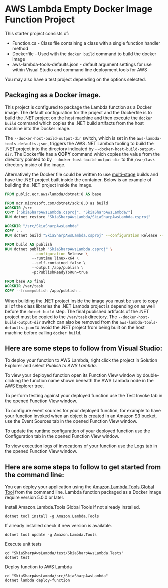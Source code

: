 # AWS Lambda Empty Docker Image Function Project

This starter project consists of:
* Function.cs - Class file containing a class with a single function handler method
* Dockerfile - Used with the `docker build` command to build the docker image
* aws-lambda-tools-defaults.json - default argument settings for use within Visual Studio and command line deployment tools for AWS

You may also have a test project depending on the options selected.

## Packaging as a Docker image.

This project is configured to package the Lambda function as a Docker image. The default configuration for the project and the Dockerfile is to build 
the .NET project on the host machine and then execute the `docker build` command which copies the .NET build artifacts from the host machine into 
the Docker image. 

The `--docker-host-build-output-dir` switch, which is set in the `aws-lambda-tools-defaults.json`, triggers the 
AWS .NET Lambda tooling to build the .NET project into the directory indicated by `--docker-host-build-output-dir`. The Dockerfile 
has a **COPY** command which copies the value from the directory pointed to by `--docker-host-build-output-dir` to the `/var/task` directory inside of the 
image.

Alternatively the Docker file could be written to use [multi-stage](https://docs.docker.com/develop/develop-images/multistage-build/) builds and 
have the .NET project built inside the container. Below is an example of building the .NET project inside the image.

```dockerfile
FROM public.ecr.aws/lambda/dotnet:8 AS base

FROM mcr.microsoft.com/dotnet/sdk:8.0 as build
WORKDIR /src
COPY ["SkiaSharpAwsLambda.csproj", "SkiaSharpAwsLambda/"]
RUN dotnet restore "SkiaSharpAwsLambda/SkiaSharpAwsLambda.csproj"

WORKDIR "/src/SkiaSharpAwsLambda"
COPY . .
RUN dotnet build "SkiaSharpAwsLambda.csproj" --configuration Release --output /app/build

FROM build AS publish
RUN dotnet publish "SkiaSharpAwsLambda.csproj" \
            --configuration Release \ 
            --runtime linux-x64 \
            --self-contained false \ 
            --output /app/publish \
            -p:PublishReadyToRun=true  

FROM base AS final
WORKDIR /var/task
COPY --from=publish /app/publish .
```

When building the .NET project inside the image you must be sure to copy all of the class libraries the .NET Lambda project is depending on 
as well before the `dotnet build` step. The final published artifacts of the .NET project must be copied to the `/var/task` directory. 
The `--docker-host-build-output-dir` switch can also be removed from the `aws-lambda-tools-defaults.json` to avoid the 
.NET project from being built on the host machine before calling `docker build`.



## Here are some steps to follow from Visual Studio:

To deploy your function to AWS Lambda, right click the project in Solution Explorer and select *Publish to AWS Lambda*.

To view your deployed function open its Function View window by double-clicking the function name shown beneath the AWS Lambda node in the AWS Explorer tree.

To perform testing against your deployed function use the Test Invoke tab in the opened Function View window.

To configure event sources for your deployed function, for example to have your function invoked when an object is created in an Amazon S3 bucket, use the Event Sources tab in the opened Function View window.

To update the runtime configuration of your deployed function use the Configuration tab in the opened Function View window.

To view execution logs of invocations of your function use the Logs tab in the opened Function View window.

## Here are some steps to follow to get started from the command line:

You can deploy your application using the [Amazon.Lambda.Tools Global Tool](https://github.com/aws/aws-extensions-for-dotnet-cli#aws-lambda-amazonlambdatools) from the command line. Lambda function packaged as a Docker image require version 5.0.0 or later.

Install Amazon.Lambda.Tools Global Tools if not already installed.
```
dotnet tool install -g Amazon.Lambda.Tools
```

If already installed check if new version is available.
```
dotnet tool update -g Amazon.Lambda.Tools
```

Execute unit tests
```
cd "SkiaSharpAwsLambda/test/SkiaSharpAwsLambda.Tests"
dotnet test
```

Deploy function to AWS Lambda
```
cd "SkiaSharpAwsLambda/src/SkiaSharpAwsLambda"
dotnet lambda deploy-function
```
